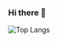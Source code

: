 ### Hi there 👋

<!-- ![Anurag's GitHub stats](https://github-readme-stats.vercel.app/api?username=alvarovegaromero&show_icons=true&theme=dark) -->
![Top Langs](https://github-readme-stats.vercel.app/api/top-langs/?username=alvarovegaromero&layout=avarovegaromero&show_icons=true&theme=dark)


<!--
**alvarovegaromero/alvarovegaromero** is a ✨ _special_ ✨ repository because its `README.md` (this file) appears on your GitHub profile.

Here are some ideas to get you started:

- 🔭 I’m currently working on ...
- 🌱 I’m currently learning ...
- 👯 I’m looking to collaborate on ...
- 🤔 I’m looking for help with ...
- 💬 Ask me about ...
- 📫 How to reach me: ...
- 😄 Pronouns: ...
- ⚡ Fun fact: ...
-->
